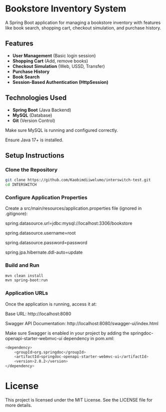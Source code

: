 # Bookstore Inventory System

A Spring Boot application for managing a bookstore inventory with features like book search, shopping cart, checkout simulation, and purchase history.

##  Features
- **User Management** (Basic login session)
- **Shopping Cart** (Add, remove books)
- **Checkout Simulation** (Web, USSD, Transfer)
- **Purchase History**
- **Book Search**
- **Session-Based Authentication (HttpSession)**

##  Technologies Used
- **Spring Boot** (Java Backend)
- **MySQL** (Database)
- **Git** (Version Control)

Make sure MySQL is running and configured correctly.

Ensure Java 17+ is installed.

##  Setup Instructions

###  Clone the Repository
```sh
git clone https://github.com/Kaobimdiiwelumo/interswitch-test.git
cd INTERSWITCH
```

### Configure Application Properties
Create a src/main/resources/application.properties file (ignored in .gitignore):

spring.datasource.url=jdbc:mysql://localhost:3306/bookstore

spring.datasource.username=root

spring.datasource.password=password

spring.jpa.hibernate.ddl-auto=update

### Build and Run
```sh
mvn clean install
mvn spring-boot:run
```

### Application URLs

Once the application is running, access it at:

Base URL: http://localhost:8080

Swagger API Documentation: http://localhost:8080/swagger-ui/index.html

Make sure Swagger is enabled in your project by adding the springdoc-openapi-starter-webmvc-ui dependency in pom.xml:
```sh
<dependency>
    <groupId>org.springdoc</groupId>
    <artifactId>springdoc-openapi-starter-webmvc-ui</artifactId>
    <version>2.0.2</version>
</dependency>
```
# License

This project is licensed under the MIT License. See the LICENSE file for more details.
